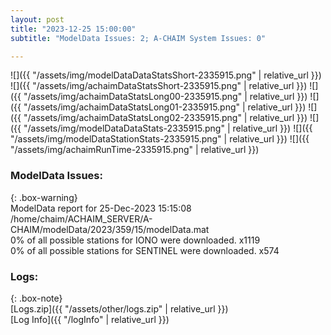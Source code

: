 ```yaml
---
layout: post
title: "2023-12-25 15:00:00"
subtitle: "ModelData Issues: 2; A-CHAIM System Issues: 0"

---
```


![]({{ "/assets/img/modelDataDataStatsShort-2335915.png" | relative_url }})
![]({{ "/assets/img/achaimDataStatsShort-2335915.png" | relative_url }})
![]({{ "/assets/img/achaimDataStatsLong00-2335915.png" | relative_url }})
![]({{ "/assets/img/achaimDataStatsLong01-2335915.png" | relative_url }})
![]({{ "/assets/img/achaimDataStatsLong02-2335915.png" | relative_url }})
![]({{ "/assets/img/modelDataDataStats-2335915.png" | relative_url }})
![]({{ "/assets/img/modelDataStationStats-2335915.png" | relative_url }})
![]({{ "/assets/img/achaimRunTime-2335915.png" | relative_url }})


### ModelData Issues:  
  
{: .box-warning}  
 ModelData report for 25-Dec-2023 15:15:08   
 /home/chaim/ACHAIM_SERVER/A-CHAIM/modelData/2023/359/15/modelData.mat   
 0% of all possible stations for IONO were downloaded. x1119   
 0% of all possible stations for SENTINEL were downloaded. x574   
  


### Logs:  
  
{: .box-note}  
[Logs.zip]({{ "/assets/other/logs.zip" | relative_url }})  
[Log Info]({{ "/logInfo" | relative_url }})  
